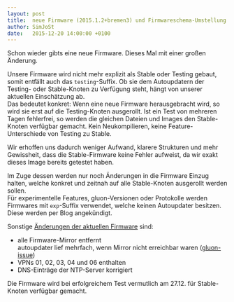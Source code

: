 ```yaml
---
layout: post
title:  neue Firmware (2015.1.2+bremen3) und Firmwareschema-Umstellung
author: SimJoSt
date:   2015-12-20 14:00:00 +0100
---
```

Schon wieder gibts eine neue Firmware. Dieses Mal mit einer großen Änderung.

Unsere Firmware wird nicht mehr explizit als Stable oder Testing gebaut, somit entfällt auch das `testing`-Suffix. Ob sie dem Autoupdatern der Testing- oder Stable-Knoten zu Verfügung steht, hängt von unserer aktuellen Einschätzung ab.  
Das bedeutet konkret: Wenn eine neue Firmware herausgebracht wird, so wird sie erst auf die Testing-Knoten ausgerollt. Ist ein Test von mehreren Tagen fehlerfrei, so werden die gleichen Dateien und Images den Stable-Knoten verfügbar gemacht. Kein Neukompilieren, keine Feature-Unterschiede von Testing zu Stable.

Wir erhoffen uns dadurch weniger Aufwand, klarere Strukturen und mehr Gewissheit, dass die Stable-Firmware keine Fehler aufweist, da wir exakt dieses Image bereits getestet haben.

Im Zuge dessen werden nur noch Änderungen in die Firmware Einzug halten, welche konkret und zeitnah auf alle Stable-Knoten ausgerollt werden sollen.  
Für experimentelle Features, gluon-Versionen oder Protokolle werden Firmwares mit `exp`-Suffix verwendet, welche keinen Autoupdater besitzen. Diese werden per Blog angekündigt.

Sonstige [Änderungen der aktuellen Firmware](https://wiki.bremen.freifunk.net/Firmware/Changelog#freifunk-bremen-versionen_2015-1-2-bremen3) sind:

* alle Firmware-Mirror entfernt  
  autoupdater lief mehrfach, wenn Mirror nicht erreichbar waren ([gluon-issue](https://github.com/freifunk-gluon/gluon/issues/582))
* VPNs 01, 02, 03, 04 und 06 enthalten
* DNS-Einträge der NTP-Server korrigiert

Die Firmware wird bei erfolgreichem Test vermutlich am 27.12. für Stable-Knoten verfügbar gemacht.
